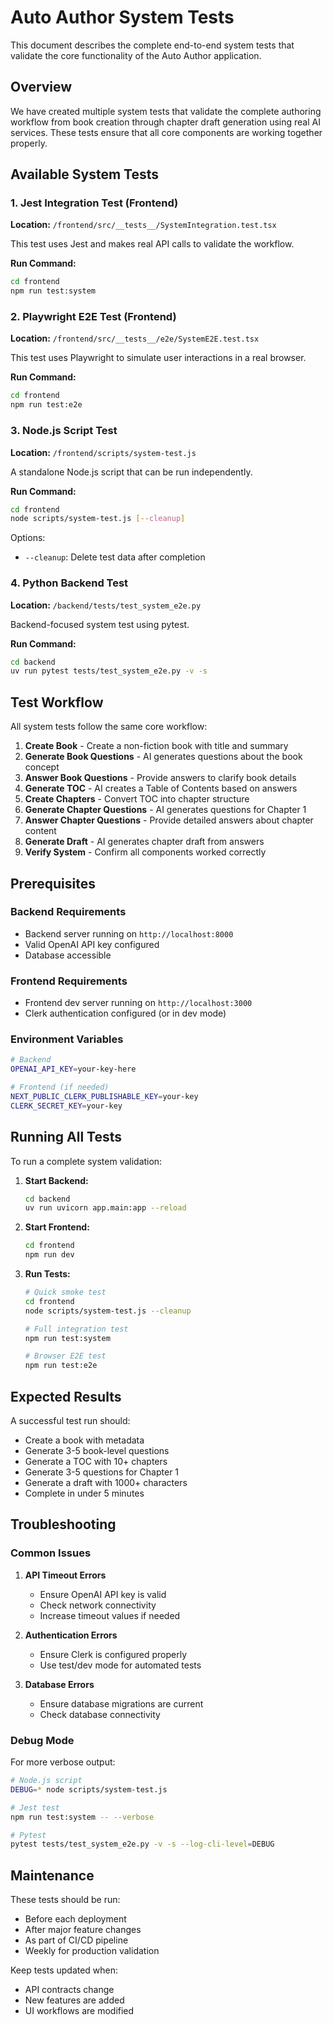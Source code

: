 # Auto Author System Tests

This document describes the complete end-to-end system tests that validate the core functionality of the Auto Author application.

## Overview

We have created multiple system tests that validate the complete authoring workflow from book creation through chapter draft generation using real AI services. These tests ensure that all core components are working together properly.

## Available System Tests

### 1. Jest Integration Test (Frontend)
**Location:** `/frontend/src/__tests__/SystemIntegration.test.tsx`

This test uses Jest and makes real API calls to validate the workflow.

**Run Command:**
```bash
cd frontend
npm run test:system
```

### 2. Playwright E2E Test (Frontend)
**Location:** `/frontend/src/__tests__/e2e/SystemE2E.test.tsx`

This test uses Playwright to simulate user interactions in a real browser.

**Run Command:**
```bash
cd frontend
npm run test:e2e
```

### 3. Node.js Script Test
**Location:** `/frontend/scripts/system-test.js`

A standalone Node.js script that can be run independently.

**Run Command:**
```bash
cd frontend
node scripts/system-test.js [--cleanup]
```

Options:
- `--cleanup`: Delete test data after completion

### 4. Python Backend Test
**Location:** `/backend/tests/test_system_e2e.py`

Backend-focused system test using pytest.

**Run Command:**
```bash
cd backend
uv run pytest tests/test_system_e2e.py -v -s
```

## Test Workflow

All system tests follow the same core workflow:

1. **Create Book** - Create a non-fiction book with title and summary
2. **Generate Book Questions** - AI generates questions about the book concept
3. **Answer Book Questions** - Provide answers to clarify book details
4. **Generate TOC** - AI creates a Table of Contents based on answers
5. **Create Chapters** - Convert TOC into chapter structure
6. **Generate Chapter Questions** - AI generates questions for Chapter 1
7. **Answer Chapter Questions** - Provide detailed answers about chapter content
8. **Generate Draft** - AI generates chapter draft from answers
9. **Verify System** - Confirm all components worked correctly

## Prerequisites

### Backend Requirements
- Backend server running on `http://localhost:8000`
- Valid OpenAI API key configured
- Database accessible

### Frontend Requirements
- Frontend dev server running on `http://localhost:3000`
- Clerk authentication configured (or in dev mode)

### Environment Variables
```bash
# Backend
OPENAI_API_KEY=your-key-here

# Frontend (if needed)
NEXT_PUBLIC_CLERK_PUBLISHABLE_KEY=your-key
CLERK_SECRET_KEY=your-key
```

## Running All Tests

To run a complete system validation:

1. **Start Backend:**
   ```bash
   cd backend
   uv run uvicorn app.main:app --reload
   ```

2. **Start Frontend:**
   ```bash
   cd frontend
   npm run dev
   ```

3. **Run Tests:**
   ```bash
   # Quick smoke test
   cd frontend
   node scripts/system-test.js --cleanup

   # Full integration test
   npm run test:system

   # Browser E2E test
   npm run test:e2e
   ```

## Expected Results

A successful test run should:
- Create a book with metadata
- Generate 3-5 book-level questions
- Generate a TOC with 10+ chapters
- Generate 3-5 questions for Chapter 1
- Generate a draft with 1000+ characters
- Complete in under 5 minutes

## Troubleshooting

### Common Issues

1. **API Timeout Errors**
   - Ensure OpenAI API key is valid
   - Check network connectivity
   - Increase timeout values if needed

2. **Authentication Errors**
   - Ensure Clerk is configured properly
   - Use test/dev mode for automated tests

3. **Database Errors**
   - Ensure database migrations are current
   - Check database connectivity

### Debug Mode

For more verbose output:
```bash
# Node.js script
DEBUG=* node scripts/system-test.js

# Jest test
npm run test:system -- --verbose

# Pytest
pytest tests/test_system_e2e.py -v -s --log-cli-level=DEBUG
```

## Maintenance

These tests should be run:
- Before each deployment
- After major feature changes
- As part of CI/CD pipeline
- Weekly for production validation

Keep tests updated when:
- API contracts change
- New features are added
- UI workflows are modified